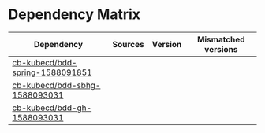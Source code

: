 # Dependency Matrix

Dependency | Sources | Version | Mismatched versions
---------- | ------- | ------- | -------------------
[cb-kubecd/bdd-spring-1588091851](https://github.com/cb-kubecd/bdd-spring-1588091851.git) |  | []() | 
[cb-kubecd/bdd-sbhg-1588093031](https://github.com/cb-kubecd/bdd-sbhg-1588093031.git) |  | []() | 
[cb-kubecd/bdd-gh-1588093031](https://github.com/cb-kubecd/bdd-gh-1588093031.git) |  | []() | 
